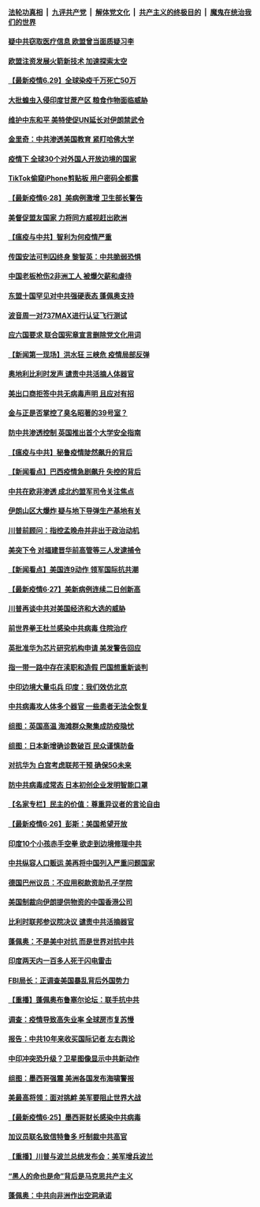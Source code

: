 ####  [法轮功真相](../../../../basic/blob/master/README.md?t=06291931) &nbsp;|&nbsp; [九评共产党](../../../../9ping.md/blob/master/README.md?t=06291931) &nbsp;|&nbsp; [解体党文化](../../../../jtdwh.md/blob/master/README.md?t=06291931)  &nbsp;|&nbsp; [共产主义的终极目的](../../../../gczydzjmd.md/blob/master/README.md?t=06291931) &nbsp;|&nbsp; [魔鬼在统治我们的世界](../../../../mgztzwmdsj.md/blob/master/README.md?t=06291931) 

#### [疑中共窃取医疗信息 欧盟曾当面质疑习李](../pages/nsc418/n12219204.md?t=06291931) 

#### [欧盟注资发展火箭新技术 加速探索太空](../pages/nsc418/n12219018.md?t=06291931) 

#### [【最新疫情6.29】全球染疫千万死亡50万](../pages/nsc418/n12215001.md?t=06291931) 

#### [大批蝗虫入侵印度甘蔗产区 粮食作物面临威胁](../pages/nsc418/n12218835.md?t=06291931) 

#### [维护中东和平 美特使促UN延长对伊朗禁武令](../pages/nsc418/n12218609.md?t=06291931) 

#### [金里奇：中共渗透美国教育 紧盯哈佛大学](../pages/nsc418/n12217783.md?t=06291931) 

#### [疫情下 全球30个对外国人开放边境的国家](../pages/nsc418/n12205194.md?t=06291931) 

#### [TikTok偷窥iPhone剪贴板 用户密码全都露](../pages/nsc418/n12217947.md?t=06291931) 

#### [【最新疫情6·28】美病例激增 卫生部长警告](../pages/nsc418/n12212934.md?t=06291931) 

#### [美督促盟友国家 力将同方威视赶出欧洲](../pages/nsc418/n12217695.md?t=06291931) 

#### [【瘟疫与中共】智利为何疫情严重](../pages/nsc418/n12217721.md?t=06291931) 

#### [传国安法可判囚终身 黎智英：中共脆弱恐惧](../pages/nsc418/n12217544.md?t=06291931) 

#### [中国老板枪伤2非洲工人 被爆欠薪和虐待](../pages/nsc418/n12217591.md?t=06291931) 

#### [东盟十国罕见对中共强硬表态 蓬佩奥支持](../pages/nsc418/n12217571.md?t=06291931) 

#### [波音周一对737MAX进行认证飞行测试](../pages/nsc418/n12217519.md?t=06291931) 

#### [应六国要求 联合国宪章宣言删除党文化用词](../pages/nsc418/n12217477.md?t=06291931) 

#### [【新闻第一现场】洪水狂 三峡危 疫情局部反弹](../pages/nsc418/n12217350.md?t=06291931) 

#### [奥地利比利时发声  谴责中共活摘人体器官](../pages/nsc418/n12216554.md?t=06291931) 

#### [美出口商拒签中共无病毒声明 且应对有招](../pages/nsc418/n12216909.md?t=06291931) 

#### [金与正是否掌控了臭名昭著的39号室？](../pages/nsc418/n12217251.md?t=06291931) 

#### [防中共渗透控制 英国推出首个大学安全指南](../pages/nsc418/n12216751.md?t=06291931) 

#### [【瘟疫与中共】秘鲁疫情陡然飙升的背后](../pages/nsc418/n12216630.md?t=06291931) 

#### [【新闻看点】巴西疫情急剧飙升 失控的背后](../pages/nsc418/n12216291.md?t=06291931) 

#### [中共在欧非渗透 成北约盟军司令关注焦点](../pages/nsc418/n12216609.md?t=06291931) 

#### [伊朗山区大爆炸 疑与地下导弹生产基地有关](../pages/nsc418/n12216637.md?t=06291931) 

#### [川普前顾问：指控孟晚舟并非出于政治动机](../pages/nsc418/n12216532.md?t=06291931) 

#### [美突下令 对福建晋华前高管等三人发逮捕令](../pages/nsc418/n12216296.md?t=06291931) 

#### [【新闻看点】美国连9动作 领军国际抗共潮](../pages/nsc418/n12215121.md?t=06291931) 

#### [【最新疫情6·27】美新病例连续二日创新高](../pages/nsc418/n12215389.md?t=06291931) 

#### [川普再谈中共对美国经济和大选的威胁](../pages/nsc418/n12214917.md?t=06291931) 

#### [前世界拳王杜兰感染中共病毒 住院治疗](../pages/nsc418/n12214771.md?t=06291931) 

#### [英批准华为芯片研究机构申请 美发警告回应](../pages/nsc418/n12214643.md?t=06291931) 

#### [指一带一路中存在渎职和造假 巴国想重新谈判](../pages/nsc418/n12214599.md?t=06291931) 

#### [中印边境大量屯兵 印度：我们效仿北京](../pages/nsc418/n12214491.md?t=06291931) 

#### [中共病毒攻人体多个器官 一些患者无法全恢复](../pages/nsc418/n12214393.md?t=06291931) 

#### [组图：英国高温 海滩群众聚集成防疫隐忧](../pages/nsc418/n12213831.md?t=06291931) 

#### [组图：日本新增确诊数破百 民众谨慎防备](../pages/nsc418/n12214024.md?t=06291931) 

#### [对抗华为 白宫考虑联邦干预 确保5G未来](../pages/nsc418/n12214112.md?t=06291931) 

#### [防中共病毒成常态 日本初创企业发明智能口罩](../pages/nsc418/n12214107.md?t=06291931) 

#### [【名家专栏】民主的价值：尊重异议者的言论自由](../pages/nsc418/n12204163.md?t=06291931) 

#### [【最新疫情6·26】彭斯：美国希望开放](../pages/nsc418/n12213008.md?t=06291931) 

#### [印度10个小孩赤手空拳 欲走到边境修理中共](../pages/nsc418/n12213595.md?t=06291931) 

#### [中共纵容人口贩运 美再将中国列入严重问题国家](../pages/nsc418/n12213491.md?t=06291931) 

#### [德国巴州议员：不应用税款资助孔子学院](../pages/nsc418/n12213025.md?t=06291931) 

#### [美国制裁向伊朗提供物资的中国香港公司](../pages/nsc418/n12212790.md?t=06291931) 

#### [比利时联邦参议院决议 谴责中共活摘器官](../pages/nsc418/n12212777.md?t=06291931) 

#### [蓬佩奥：不是美中对抗 而是世界对抗中共](../pages/nsc418/n12212375.md?t=06291931) 

#### [印度两天内一百多人死于闪电雷击](../pages/nsc418/n12212509.md?t=06291931) 

#### [FBI局长：正调查美国暴乱背后外国势力](../pages/nsc418/n12212191.md?t=06291931) 

#### [【重播】蓬佩奥布鲁塞尔论坛：联手抗中共](../pages/nsc418/n12211937.md?t=06291931) 

#### [调查：疫情导致高失业率 全球房市复苏慢](../pages/nsc418/n12211645.md?t=06291931) 

#### [报告：中共10年来收买国际记者 左右舆论](../pages/nsc418/n12211954.md?t=06291931) 

#### [中印冲突恐升级？卫星图像显示中共新动作](../pages/nsc418/n12211793.md?t=06291931) 

#### [组图：墨西哥强震 美洲各国发布海啸警报](../pages/nsc418/n12208966.md?t=06291931) 

#### [美最高将领：面对挑衅 美军要阻止世界大战](../pages/nsc418/n12211458.md?t=06291931) 

#### [【最新疫情6·25】墨西哥财长感染中共病毒](../pages/nsc418/n12210649.md?t=06291931) 

#### [加议员联名致信特鲁多 吁制裁中共高官](../pages/nsc418/n12211291.md?t=06291931) 

#### [【重播】川普与波兰总统发布会：美军增兵波兰](../pages/nsc418/n12209733.md?t=06291931) 

#### [“黑人的命也是命”背后是马克思共产主义](../pages/nsc418/n12210133.md?t=06291931) 

#### [蓬佩奥：中共向非洲作出空洞承诺](../pages/nsc418/n12210177.md?t=06291931) 

